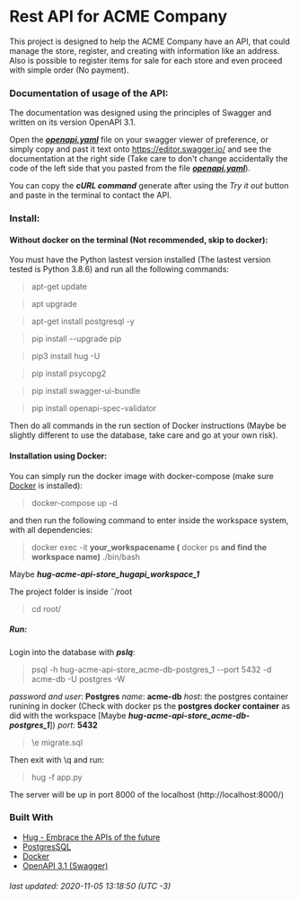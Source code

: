 # Rest API for ACME Company
This project is designed to help the ACME Company have an API, that could manage the store, register, and creating with information like an address. Also is possible to register items for sale for each store and even proceed with simple order (No payment).

### Documentation of usage of the API:
The documentation was designed using the principles of Swagger and written on its version OpenAPI 3.1.

Open the [***openapi.yaml***](https://github.com/tonykingnz/hugapi-acme-api/blob/development/openapi.yaml) file on your swagger viewer of preference, or simply copy and past it text onto https://editor.swagger.io/ and see the documentation at the right side (Take care to don't change accidentally the code of the left side that you pasted from the file  [***openapi.yaml***](https://github.com/tonykingnz/hugapi-acme-api/blob/development/openapi.yaml)).

You can copy the ***cURL command*** generate after using the *Try it out* button and paste in the terminal to contact the API.

### Install:
#### Without docker on the terminal (Not recommended, skip to docker):

You must have the Python lastest version installed (The lastest version tested is Python 3.8.6) and run all the following commands:

> apt-get update

> apt upgrade

> apt-get install postgresql -y

> pip install --upgrade pip

> pip3 install hug -U 

> pip install psycopg2

> pip install swagger-ui-bundle

> pip install openapi-spec-validator

Then do all commands in the run section of Docker instructions (Maybe be slightly different to use the database, take care and go at your own risk).

#### Installation using Docker:

You can simply run the docker image with docker-compose (make sure [Docker](https://www.docker.com) is installed):

> docker-compose up -d

and then run the following command to enter inside the workspace system, with all dependencies:

> docker exec -it **your_workspacename (** docker ps **and find the workspace name)** ./bin/bash

Maybe ***hug-acme-api-store_hugapi_workspace_1***

The project folder is inside ˜/root

> cd root/

##### Run:
Login into the database with ***pslq***:

> psql -h hug-acme-api-store_acme-db-postgres_1 --port 5432 -d acme-db -U postgres -W

*password and user*: **Postgres** 
*name*: **acme-db** 
*host*: the postgres container runining in docker (Check with docker ps the **postgres docker container** as did with the workspace [Maybe ***hug-acme-api-store_acme-db-postgres_1***])
*port*: **5432**

> \e migrate.sql

Then exit with \q and run:

> hug -f app.py

The server will be up in port 8000 of the localhost (http://localhost:8000/)

### Built With

* [Hug - Embrace the APIs of the future](http://hug.rest/)
* [PostgresSQL](https://www.postgresql.org)
* [Docker](https://www.docker.com)
* [OpenAPI 3.1 (Swagger)](https://swagger.io)

###### last updated: 2020-11-05 13:18:50 (UTC -3)
